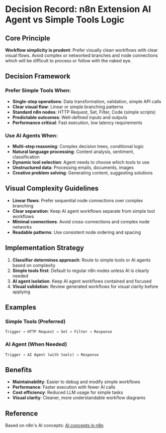 # Decision Record: n8n Extension AI Agent vs Simple Tools Logic

## Core Principle
**Workflow simplicity is prudent**: Prefer visually clean workflows with clear visual flows. Avoid complex or networked branches and node connections which will be difficult to process or follow with the naked eye.

## Decision Framework

### Prefer Simple Tools When:
- **Single-step operations**: Data transformation, validation, simple API calls
- **Clear visual flow**: Linear or simple branching patterns
- **Standard n8n nodes**: HTTP Request, Set, Filter, Code (simple scripts)
- **Predictable outcomes**: Well-defined inputs and outputs
- **Performance critical**: Fast execution, low latency requirements

### Use AI Agents When:
- **Multi-step reasoning**: Complex decision trees, conditional logic
- **Natural language processing**: Content analysis, sentiment, classification
- **Dynamic tool selection**: Agent needs to choose which tools to use
- **Unstructured data**: Processing emails, documents, images
- **Creative problem solving**: Generating content, suggesting solutions

## Visual Complexity Guidelines
- **Linear flows**: Prefer sequential node connections over complex branching
- **Clear separation**: Keep AI agent workflows separate from simple tool workflows
- **Minimal connections**: Avoid cross-connections and complex node networks
- **Readable patterns**: Use consistent node ordering and spacing

## Implementation Strategy
1. **Classifier determines approach**: Route to simple tools or AI agents based on complexity
2. **Simple tools first**: Default to regular n8n nodes unless AI is clearly needed
3. **AI agent isolation**: Keep AI agent workflows contained and focused
4. **Visual validation**: Review generated workflows for visual clarity before applying

## Examples

### Simple Tools (Preferred)
```
Trigger → HTTP Request → Set → Filter → Response
```

### AI Agent (When Needed)
```
Trigger → AI Agent (with tools) → Response
```

## Benefits
- **Maintainability**: Easier to debug and modify simple workflows
- **Performance**: Faster execution with fewer AI calls
- **Cost efficiency**: Reduced LLM usage for simple tasks
- **Visual clarity**: Cleaner, more understandable workflow diagrams

## Reference
Based on n8n's AI concepts: [AI concepts in n8n](https://docs.n8n.io/advanced-ai/intro-tutorial/)
